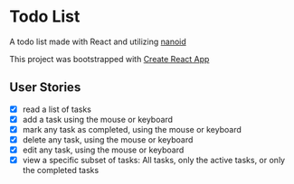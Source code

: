 # Todo List

A todo list made with React and utilizing [nanoid](https://github.com/ai/nanoid)

This project was bootstrapped with [Create React App](https://github.com/facebook/create-react-app)

## User Stories

- [x] read a list of tasks
- [x] add a task using the mouse or keyboard
- [x] mark any task as completed, using the mouse or keyboard
- [x] delete any task, using the mouse or keyboard
- [x] edit any task, using the mouse or keyboard
- [x] view a specific subset of tasks: All tasks, only the active tasks, or only the completed tasks
